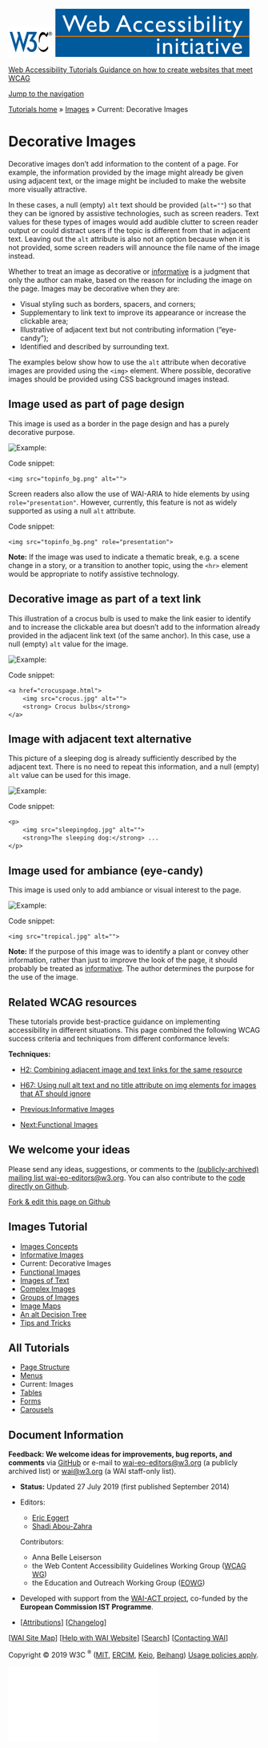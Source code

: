 [<img src="../../img/w3c-bde9a11f.svg" alt="W3C" width="90" />](http://w3.org/) <a href="http://w3.org/WAI/" class="wai"><img src="../../img/wai-590850fc.svg" alt="Web Accessibility Initiative" /></a>

[Web Accessibility Tutorials <span class="subheading">Guidance on how to create websites that meet WCAG</span>](../../)

<a href="#nav" class="btn btn-jump">Jump to the navigation</a>

<span class="home">[<span class="count"></span><span class="txt">Tutorials home</span>](../../)</span> <span class="icon icon-chevron-right"></span><span class="visuallyhidden">»</span> <span class="other"> [<span class="count"></span><span class="txt">Images</span>](../) <span class="icon icon-chevron-right"></span><span class="visuallyhidden">»</span> <span class="current-a"><span class="count"></span><span class="txt"><span class="visuallyhidden">Current: </span>Decorative Images</span></span> </span>

Decorative Images
=================

Decorative images don’t add information to the content of a page. For example, the information provided by the image might already be given using adjacent text, or the image might be included to make the website more visually attractive.

In these cases, a null (empty) `alt` text should be provided (`alt=""`) so that they can be ignored by assistive technologies, such as screen readers. Text values for these types of images would add audible clutter to screen reader output or could distract users if the topic is different from that in adjacent text. Leaving out the `alt` attribute is also not an option because when it is not provided, some screen readers will announce the file name of the image instead.

Whether to treat an image as decorative or [informative](../informative/) is a judgment that only the author can make, based on the reason for including the image on the page. Images may be decorative when they are:

-   Visual styling such as borders, spacers, and corners;
-   Supplementary to link text to improve its appearance or increase the clickable area;
-   Illustrative of adjacent text but not contributing information (“eye-candy”);
-   Identified and described by surrounding text.

The examples below show how to use the `alt` attribute when decorative images are provided using the `<img>` element. Where possible, decorative images should be provided using CSS background images instead.

Image used as part of page design
---------------------------------

This image is used as a border in the page design and has a purely decorative purpose.

![Example:](../../img/topinfo_bg-42052e6c.png)

Code snippet:

    <img src="topinfo_bg.png" alt="">

Screen readers also allow the use of WAI-ARIA to hide elements by using `role="presentation"`. However, currently, this feature is not as widely supported as using a null `alt` attribute.

Code snippet:

    <img src="topinfo_bg.png" role="presentation">

**Note:** If the image was used to indicate a thematic break, e.g. a scene change in a story, or a transition to another topic, using the `<hr>` element would be appropriate to notify assistive technology.

Decorative image as part of a text link
---------------------------------------

This illustration of a crocus bulb is used to make the link easier to identify and to increase the clickable area but doesn’t add to the information already provided in the adjacent link text (of the same anchor). In this case, use a null (empty) `alt` value for the image.

![Example:](../../img/crocus-43300466.jpg)

Code snippet:

    <a href="crocuspage.html">
        <img src="crocus.jpg" alt="">
        <strong> Crocus bulbs</strong>
    </a>

Image with adjacent text alternative
------------------------------------

This picture of a sleeping dog is already sufficiently described by the adjacent text. There is no need to repeat this information, and a null (empty) `alt` value can be used for this image.

![Example:](../../img/sleeping-a095dfe5.jpg)

Code snippet:

    <p>
        <img src="sleepingdog.jpg" alt="">
        <strong>The sleeping dog:</strong> ...
    </p>

Image used for ambiance (eye-candy)
-----------------------------------

This image is used only to add ambiance or visual interest to the page.

![Example:](../../img/kew-34e02a39.jpg)

Code snippet:

    <img src="tropical.jpg" alt="">

**Note:** If the purpose of this image was to identify a plant or convey other information, rather than just to improve the look of the page, it should probably be treated as [informative](../informative/). The author determines the purpose for the use of the image.

Related WCAG resources
----------------------

These tutorials provide best-practice guidance on implementing accessibility in different situations. This page combined the following WCAG success criteria and techniques from different conformance levels:

**Techniques:**

-   [H2: Combining adjacent image and text links for the same resource](https://www.w3.org/WAI/WCAG21/Techniques/html/H2)
-   [H67: Using null alt text and no title attribute on img elements for images that AT should ignore](https://www.w3.org/WAI/WCAG21/Techniques/html/H67)

-   [<span class="count"></span><span class="txt"><span class="dir">Previous:</span><span class="title">Informative Images</span></span>](../informative/)
-   [<span class="count"></span><span class="txt"><span class="dir">Next:</span><span class="title">Functional Images</span></span>](../functional/)

We welcome your ideas
---------------------

Please send any ideas, suggestions, or comments to the [(publicly-archived) mailing list wai-eo-editors@w3.org](mailto:wai-eo-editors@w3.org?subject=%5BTutorial%20Feedback%5D). You can also contribute to the [code directly on Github](https://github.com/w3c/wai-tutorials).

<a href="https://github.com/w3c/wai-tutorials/blob/master/source/images/decorative.html.erb.md" class="btn">Fork &amp; edit this page on Github</a>

Images Tutorial
---------------

-   [<span class="count"></span><span class="txt">Images Concepts</span>](../)
-   [<span class="count"></span><span class="txt">Informative Images</span>](../informative/)
-   <span class="current-a"><span class="count"></span><span class="txt"><span class="visuallyhidden">Current: </span>Decorative Images</span></span>
-   [<span class="count"></span><span class="txt">Functional Images</span>](../functional/)
-   [<span class="count"></span><span class="txt">Images of Text</span>](../textual/)
-   [<span class="count"></span><span class="txt">Complex Images</span>](../complex/)
-   [<span class="count"></span><span class="txt">Groups of Images</span>](../groups/)
-   [<span class="count"></span><span class="txt">Image Maps</span>](../imagemap/)
-   [<span class="count"></span><span class="txt">An alt Decision Tree</span>](../decision-tree/)
-   [<span class="count"></span><span class="txt">Tips and Tricks</span>](../tips/)

All Tutorials
-------------

-   [<span class="count"></span><span class="txt">Page Structure</span>](../../page-structure/)
-   [<span class="count"></span><span class="txt">Menus</span>](../../menus/)
-   <span class="current-a"><span class="count"></span><span class="txt"><span class="visuallyhidden">Current: </span>Images</span></span>
-   [<span class="count"></span><span class="txt">Tables</span>](../../tables/)
-   [<span class="count"></span><span class="txt">Forms</span>](../../forms/)
-   [<span class="count"></span><span class="txt">Carousels</span>](../../carousels/)

Document Information
--------------------

**Feedback: We welcome ideas for improvements, bug reports, and comments** via [GitHub](https://github.com/w3c/wai-tutorials) or e-mail to <wai-eo-editors@w3.org> (a publicly archived list) or <wai@w3.org> (a WAI staff-only list).

-   **Status:** Updated 27 July 2019 (first published September 2014)
-   Editors:
    -   [Eric Eggert](https://www.w3.org/People/yatil/)
    -   [Shadi Abou-Zahra](https://www.w3.org/People/shadi/)

    Contributors:
    -   Anna Belle Leiserson
    -   the Web Content Accessibility Guidelines Working Group ([WCAG WG](https://www.w3.org/WAI/GL/))
    -   the Education and Outreach Working Group ([EOWG](https://www.w3.org/WAI/EO/))

-   Developed with support from the [WAI-ACT project](https://www.w3.org/WAI/ACT/), co-funded by the **European Commission IST Programme**.
-   \[[<span class="count"></span><span class="txt">Attributions</span>](../../attributions/)\] \[[<span class="count"></span><span class="txt">Changelog</span>](../../changelog/)\]

\[[WAI Site Map](https://www.w3.org/WAI/sitemap.html)\] \[[Help with WAI Website](https://www.w3.org/WAI/sitehelp.html)\] \[[Search](https://www.w3.org/WAI/search.php)\] \[[Contacting WAI](https://www.w3.org/WAI/contacts)\]

Copyright © 2019 W3C <sup>®</sup> ([MIT](http://www.csail.mit.edu/), [ERCIM](http://www.ercim.eu/), [Keio](http://www.keio.ac.jp/), [Beihang](http://ev.buaa.edu.cn/)) [Usage policies apply](/Consortium/Legal/ipr-notice).

![](//www.w3.org/analytics/piwik/piwik.php?idsite=328)
